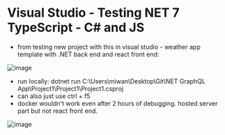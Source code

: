 # Visual Studio - Testing NET 7 TypeScript - C# and JS

- from testing new project with this in visual studio - weather app template with .NET back end and react front end:

![image](https://user-images.githubusercontent.com/91037796/226809605-c3243749-7937-4779-9538-71ee40acb95c.png)



- run locally:  dotnet run  C:\Users\miwan\Desktop\Git\NET GraphQL App\Project1\Project1\Project1.csproj
- can also just use ctrl + f5 
- docker wouldn't work even after 2 hours of debugging.  hosted server part but not react front end.

![image](https://user-images.githubusercontent.com/91037796/226829181-78759b63-83fc-4f12-bbca-76d3040234cf.png)


